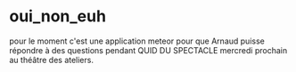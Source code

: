 # oui_non_euh

pour le moment c'est une application meteor pour que Arnaud puisse répondre à des questions pendant QUID DU SPECTACLE mercredi prochain au théâtre des ateliers.